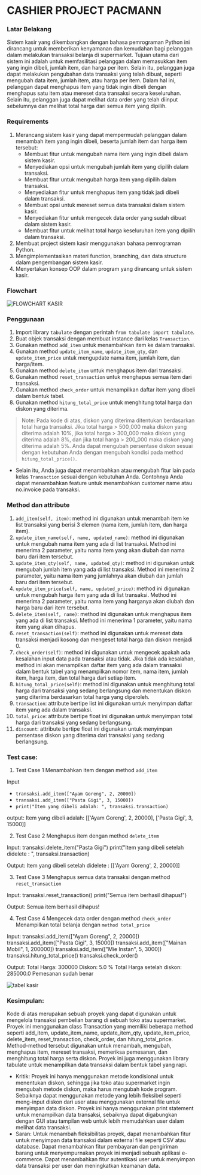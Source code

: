 # CASHIER PROJECT PACMANN

### Latar Belakang

Sistem kasir yang dikembangkan dengan bahasa pemrograman Python ini dirancang untuk memberikan kenyamanan dan kemudahan bagi pelanggan dalam melakukan transaksi belanja di supermarket. Tujuan utama dari sistem ini adalah untuk memfasilitasi pelanggan dalam memasukkan item yang ingin dibeli, jumlah item, dan harga per item. Selain itu, pelanggan juga dapat melakukan pengubahan data transaksi yang telah dibuat, seperti mengubah data item, jumlah item, atau harga per item. Dalam hal ini, pelanggan dapat menghapus item yang tidak ingin dibeli dengan menghapus satu item atau mereset data transaksi secara keseluruhan. Selain itu, pelanggan juga dapat melihat data order yang telah diinput sebelumnya dan melihat total harga dari semua item yang dipilih.

### Requirements

1. Merancang sistem kasir yang dapat mempermudah pelanggan dalam menambah item yang ingin dibeli, beserta jumlah item dan harga item tersebut:
    - Membuat fitur untuk mengubah nama item yang ingin dibeli dalam sistem kasir.
    - Menyediakan opsi untuk mengubah jumlah item yang dipilih dalam transaksi.
    - Membuat fitur untuk mengubah harga item yang dipilih dalam transaksi.
    - Menyediakan fitur untuk menghapus item yang tidak jadi dibeli dalam transaksi.
    - Membuat opsi untuk mereset semua data transaksi dalam sistem kasir.
    - Menyediakan fitur untuk mengecek data order yang sudah dibuat dalam sistem kasir.
    - Membuat fitur untuk melihat total harga keseluruhan item yang dipilih dalam transaksi.
2. Membuat project sistem kasir menggunakan bahasa pemrograman Python.
3. Mengimplementasikan materi function, branching, dan data structure dalam pengembangan sistem kasir.
4. Menyertakan konsep OOP dalam program yang dirancang untuk sistem kasir.

### Flowchart

![FLOWCHART KASIR](https://user-images.githubusercontent.com/112263898/214484345-83c23672-da60-4c0c-ae48-aaa5467ae91c.png)

### Penggunaan

1. Import library `tabulate` dengan perintah `from tabulate import tabulate`.
2. Buat objek transaksi dengan membuat instance dari kelas `Transaction`.
3. Gunakan method `add_item` untuk menambahkan item ke dalam transaksi.
4. Gunakan method `update_item_name`, `update_item_qty`, dan `update_item_price` untuk mengupdate nama item, jumlah item, dan harga/item.
5. Gunakan method `delete_item` untuk menghapus item dari transaksi.
6. Gunakan method `reset_transaction` untuk menghapus semua item dari transaksi.
7. Gunakan method `check_order` untuk menampilkan daftar item yang dibeli dalam bentuk tabel.
8. Gunakan method `hitung_total_price` untuk menghitung total harga dan diskon yang diterima.

> Note: Pada kode di atas, diskon yang diterima ditentukan berdasarkan total harga transaksi. Jika total harga > 500_000 maka diskon yang diterima adalah 10%, jika total harga > 300_000 maka diskon yang diterima adalah 8%, dan jika total harga > 200_000 maka diskon yang diterima adalah 5%. Anda dapat mengubah persentase diskon sesuai dengan kebutuhan Anda dengan mengubah kondisi pada method `hitung_total_price()`.

- Selain itu, Anda juga dapat menambahkan atau mengubah fitur lain pada kelas `Transaction` sesuai dengan kebutuhan Anda. Contohnya Anda dapat menambahkan feature untuk menambahkan customer name atau no.invoice pada transaksi.

### Method dan attribute

1. `add_item(self, item)`: method ini digunakan untuk menambah item ke list transaksi yang berisi 3 elemen (nama item, jumlah item, dan harga item).
2. `update_item_name(self, name, updated_name)`: method ini digunakan untuk mengubah nama item yang ada di list transaksi. Method ini menerima 2 parameter, yaitu nama item yang akan diubah dan nama baru dari item tersebut.
3. `update_item_qty(self, name, updated_qty)`: method ini digunakan untuk mengubah jumlah item yang ada di list transaksi. Method ini menerima 2 parameter, yaitu nama item yang jumlahnya akan diubah dan jumlah baru dari item tersebut.
4. `update_item_price(self, name, updated_price)`: method ini digunakan untuk mengubah harga item yang ada di list transaksi. Method ini menerima 2 parameter, yaitu nama item yang harganya akan diubah dan harga baru dari item tersebut.
5. `delete_item(self, name)`: method ini digunakan untuk menghapus item yang ada di list transaksi. Method ini menerima 1 parameter, yaitu nama item yang akan dihapus.
6. `reset_transaction(self)`: method ini digunakan untuk mereset data transaksi menjadi kosong dan mengeset total harga dan diskon menjadi 0.
7. `check_order(self)`: method ini digunakan untuk mengecek apakah ada kesalahan input data pada transaksi atau tidak. Jika tidak ada kesalahan, method ini akan menampilkan daftar item yang ada dalam transaksi dalam bentuk tabel yang menampilkan nomor item, nama item, jumlah item, harga item, dan total harga dari setiap item.
8. `hitung_total_price(self)`: method ini digunakan untuk menghitung total harga dari transaksi yang sedang berlangsung dan menentukan diskon yang diterima berdasarkan total harga yang diperoleh.
9. `transaction`: attribute bertipe list ini digunakan untuk menyimpan daftar item yang ada dalam transaksi.
10. `total_price`: attribute bertipe float ini digunakan untuk menyimpan total harga dari transaksi yang sedang berlangsung.
11. `discount`: attribute bertipe float ini digunakan untuk menyimpan persentase diskon yang diterima dari transaksi yang sedang berlangsung.

### Test case:
1. Test Case 1
Menambahkan item dengan method `add_item`

Input
- `transaksi.add_item(["Ayam Goreng", 2, 20000])`
- `transaksi.add_item(["Pasta Gigi", 3, 15000])`
- `print("Item yang dibeli adalah: ", transaksi.transaction)`

output:
Item yang dibeli adalah:  [['Ayam Goreng', 2, 20000], ['Pasta Gigi', 3, 15000]]

2. Test Case 2
Menghapus item dengan method `delete_item`

Input:
transaksi.delete_item("Pasta Gigi")
print("Item yang dibeli setelah didelete : ", transaksi.transaction)

Output:
Item yang dibeli setelah didelete :  [['Ayam Goreng', 2, 20000]]

3. Test Case 3
Menghapus semua data transaksi dengan method `reset_transaction`

Input:
transaksi.reset_transaction()
print("Semua item berhasil dihapus!")

Output:
Semua item berhasil dihapus!

4. Test Case 4
Mengecek data order dengan method `check_order`
Menampilkan total belanja dengan `method total_price`

Input:
transaksi.add_item(["Ayam Goreng", 2, 20000])
transaksi.add_item(["Pasta Gigi", 3, 15000])
transaksi.add_item(["Mainan Mobil", 1, 200000])
transaksi.add_item(["Mie Instan", 5, 3000])
transaksi.hitung_total_price()
transaksi.check_order()

Output:
Total Harga:  300000
Diskon:  5.0 %
Total Harga setelah diskon:  285000.0
Pemesanan sudah benar

![tabel kasir](https://user-images.githubusercontent.com/112263898/214578771-67abe312-8031-4476-a046-4ae746224d56.png)

### Kesimpulan:
Kode di atas merupakan sebuah proyek yang dapat digunakan untuk mengelola transaksi pembelian barang di sebuah toko atau supermarket. Proyek ini menggunakan class Transaction yang memiliki beberapa method seperti add_item, update_item_name, update_item_qty, update_item_price, delete_item, reset_transaction, check_order, dan hitung_total_price. Method-method tersebut digunakan untuk menambah, mengubah, menghapus item, mereset transaksi, memeriksa pemesanan, dan menghitung total harga serta diskon. Proyek ini juga menggunakan library tabulate untuk menampilkan data transaksi dalam bentuk tabel yang rapi.

   - Kritik:
Proyek ini hanya menggunakan metode kondisional untuk menentukan diskon, sehingga jika toko atau supermarket ingin mengubah metode diskon, maka harus mengubah kode program. Sebaiknya dapat menggunakan metode yang lebih fleksibel seperti meng-input diskon dari user atau menggunakan external file untuk menyimpan data diskon.
Proyek ini hanya menggunakan print statement untuk menampilkan data transaksi, sebaiknya dapat digabungkan dengan GUI atau tampilan web untuk lebih memudahkan user dalam melihat data transaksi.
   - Saran:
Untuk menambah fleksibilitas proyek, dapat menambahkan fitur untuk menyimpan data transaksi dalam external file seperti CSV atau database.
Dapat menambahkan fitur pembayaran dan pengiriman barang untuk menyempurnakan proyek ini menjadi sebuah aplikasi e-commerce.
Dapat menambahkan fitur autentikasi user untuk menyimpan data transaksi per user dan meningkatkan keamanan data.
